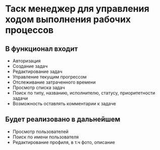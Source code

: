 # Таск менеджер для управления ходом выполнения рабочих процессов

## В функционал входит

* Авторизация
* Создание задач
* Редактирование задач
* Управление текущим прогрессом
* Отслеживание затраченного времени
* Просмотр списка задач
* Поиск по типу, названию, исполнителю, статусу, приоритетности задачи
* Возможность оставлять комментарии к задаче


## Будет реализовано в дальнейшем

* Просмотр пользователей
* Поиск по имени пользователя
* Редактирование профиля, в т.ч фото, описание
